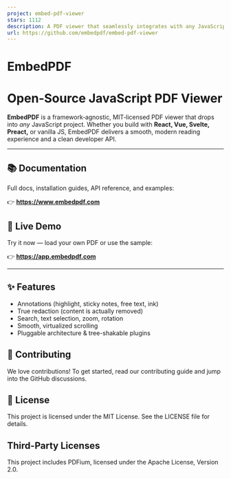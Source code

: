 ```yaml
---
project: embed-pdf-viewer
stars: 1112
description: A PDF viewer that seamlessly integrates with any JavaScript project
url: https://github.com/embedpdf/embed-pdf-viewer
---
```


EmbedPDF
========

Open‑Source JavaScript PDF Viewer
=================================

**EmbedPDF** is a framework‑agnostic, MIT‑licensed PDF viewer that drops into _any_ JavaScript project. Whether you build with **React, Vue, Svelte, Preact,** or vanilla JS, EmbedPDF delivers a smooth, modern reading experience and a clean developer API.

* * *

📚 Documentation
----------------

Full docs, installation guides, API reference, and examples:

👉 **https://www.embedpdf.com**

🚀 Live Demo
------------

Try it now — load your own PDF or use the sample:

👉 **https://app.embedpdf.com**

* * *

✨ Features
----------

-   Annotations (highlight, sticky notes, free text, ink)
-   True redaction (content is actually removed)
-   Search, text selection, zoom, rotation
-   Smooth, virtualized scrolling
-   Pluggable architecture & tree-shakable plugins

🤝 Contributing
---------------

We love contributions! To get started, read our contributing guide and jump into the GitHub discussions.

📄 License
----------

This project is licensed under the MIT License. See the LICENSE file for details.

Third-Party Licenses
--------------------

This project includes PDFium, licensed under the Apache License, Version 2.0.
